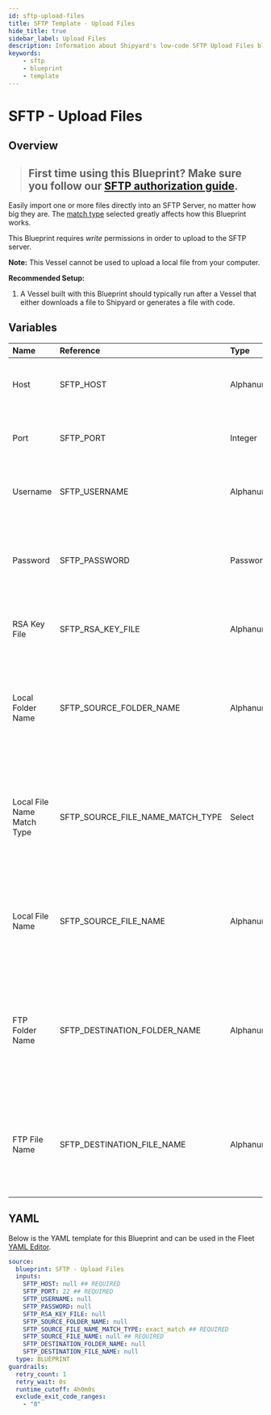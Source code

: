 ```yaml
---
id: sftp-upload-files
title: SFTP Template - Upload Files
hide_title: true
sidebar_label: Upload Files
description: Information about Shipyard's low-code SFTP Upload Files blueprint. Easily import one or more files directly into an SFTP Server, no matter how big they are.
keywords:
    - sftp
    - blueprint
    - template
---
```


# SFTP - Upload Files

## Overview

> ## **First time using this Blueprint? Make sure you follow our [SFTP authorization guide](https://www.shipyardapp.com/docs/blueprint-library/sftp/sftp-authorization/)**.

Easily import one or more files directly into an SFTP Server, no matter how big they are. The [match type](https://www.shipyardapp.com/docs/reference/blueprint-library/match-type/) selected greatly affects how this Blueprint works.

This Blueprint requires _write_ permissions in order to upload to the SFTP server. 

**Note:** This Vessel cannot be used to upload a local file from your computer.

**Recommended Setup:**

1. A Vessel built with this Blueprint should typically run after a Vessel that either downloads a file to Shipyard or generates a file with code. 



## Variables

| Name                       | Reference                        | Type         | Required           | Default       | Options                                                                | Description                                                                                                          |
|:---------------------------|:---------------------------------|:-------------|:-------------------|:--------------|:-----------------------------------------------------------------------|:---------------------------------------------------------------------------------------------------------------------|
| Host                       | SFTP_HOST                        | Alphanumeric | :white_check_mark: | -             | -                                                                      | Domain or IP address of the SFTP server to connect to.                                                               |
| Port                       | SFTP_PORT                        | Integer      | :white_check_mark: | 22            | -                                                                      | Number for the port to connect to. `22` is used by default.                                                          |
| Username                   | SFTP_USERNAME                    | Alphanumeric | :heavy_minus_sign: | -             | -                                                                      | Value of the configured username in the SFTP server.                                                                 |
| Password                   | SFTP_PASSWORD                    | Password     | :heavy_minus_sign: | -             | -                                                                      | Value of the configured password associated to the username on the SFTP server.                                      |
| RSA Key File               | SFTP_RSA_KEY_FILE                | Alphanumeric | :heavy_minus_sign: | -             | -                                                                      | The file name of an RSA Key that you want to use.                                                                    |
| Local Folder Name          | SFTP_SOURCE_FOLDER_NAME          | Alphanumeric | :heavy_minus_sign: | -             | -                                                                      | Name of the local folder on Shipyard to upload the target file from. If left blank, will look in the home directory. |
| Local File Name Match Type | SFTP_SOURCE_FILE_NAME_MATCH_TYPE | Select       | :white_check_mark: | `exact_match` | Exact Match: `exact_match`<br></br><br></br>Regex Match: `regex_match` | Determines if the text in "Local File Name" will look for one file with exact match, or multiple files using regex.  |
| Local File Name            | SFTP_SOURCE_FILE_NAME            | Alphanumeric | :white_check_mark: | -             | -                                                                      | Name of the target file on Shipyard. Can be regex if "Match Type" is set accordingly.                                |
| FTP Folder Name            | SFTP_DESTINATION_FOLDER_NAME     | Alphanumeric | :heavy_minus_sign: | -             | -                                                                      | Folder where the file(s) should be uploaded. Leaving blank will place the file in the root directory of the SFTP.    |
| FTP File Name              | SFTP_DESTINATION_FILE_NAME       | Alphanumeric | :heavy_minus_sign: | -             | -                                                                      | What to name the file(s) being uploaded to the SFTP. If left blank, defaults to the original file name(s).           |


## YAML

Below is the YAML template for this Blueprint and can be used in the Fleet [YAML Editor](../../reference/fleets/yaml-editor.md).

```yaml
source:
  blueprint: SFTP - Upload Files
  inputs:
    SFTP_HOST: null ## REQUIRED
    SFTP_PORT: 22 ## REQUIRED
    SFTP_USERNAME: null 
    SFTP_PASSWORD: null 
    SFTP_RSA_KEY_FILE: null 
    SFTP_SOURCE_FOLDER_NAME: null 
    SFTP_SOURCE_FILE_NAME_MATCH_TYPE: exact_match ## REQUIRED
    SFTP_SOURCE_FILE_NAME: null ## REQUIRED
    SFTP_DESTINATION_FOLDER_NAME: null 
    SFTP_DESTINATION_FILE_NAME: null 
  type: BLUEPRINT
guardrails:
  retry_count: 1
  retry_wait: 0s
  runtime_cutoff: 4h0m0s
  exclude_exit_code_ranges:
    - "0"
```
